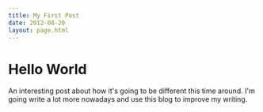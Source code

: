 ```yaml
---
title: My First Post
date: 2012-08-20
layout: page.html
---
```


# Hello World

An interesting post about how it's going to be different this time around. I'm going write a lot more nowadays and use this blog to improve my writing.
